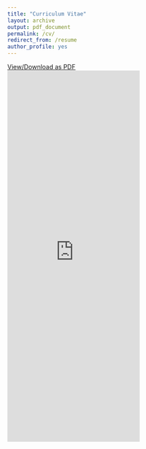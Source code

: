 ```yaml
---
title: "Curriculum Vitae"
layout: archive
output: pdf_document
permalink: /cv/
redirect_from: /resume
author_profile: yes
---
```


<u><a href="https://williamngiam.github.io/files/wxqn_cv.pdf">View/Download as PDF</a></u>
<br>
<embed src="https://williamngiam.github.io/files/wxqn_cv.pdf" height = 840px>

